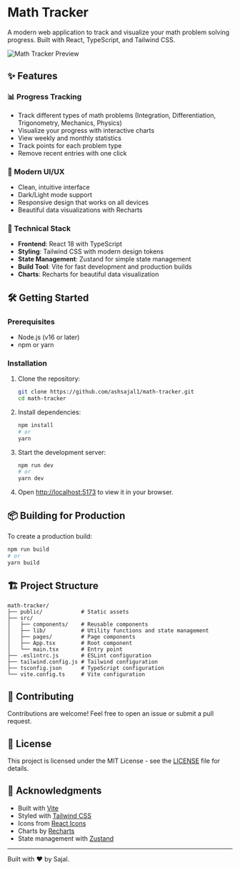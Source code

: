 # Math Tracker

A modern web application to track and visualize your math problem solving progress. Built with React, TypeScript, and Tailwind CSS.

![Math Tracker Preview](./public/preview.png)

## ✨ Features

### 📊 Progress Tracking
- Track different types of math problems (Integration, Differentiation, Trigonometry, Mechanics, Physics)
- Visualize your progress with interactive charts
- View weekly and monthly statistics
- Track points for each problem type
- Remove recent entries with one click

### 🎨 Modern UI/UX
- Clean, intuitive interface
- Dark/Light mode support
- Responsive design that works on all devices
- Beautiful data visualizations with Recharts

### 🚀 Technical Stack
- **Frontend**: React 18 with TypeScript
- **Styling**: Tailwind CSS with modern design tokens
- **State Management**: Zustand for simple state management
- **Build Tool**: Vite for fast development and production builds
- **Charts**: Recharts for beautiful data visualization

## 🛠️ Getting Started

### Prerequisites
- Node.js (v16 or later)
- npm or yarn

### Installation

1. Clone the repository:
   ```bash
   git clone https://github.com/ashsajal1/math-tracker.git
   cd math-tracker
   ```

2. Install dependencies:
   ```bash
   npm install
   # or
   yarn
   ```

3. Start the development server:
   ```bash
   npm run dev
   # or
   yarn dev
   ```

4. Open [http://localhost:5173](http://localhost:5173) to view it in your browser.

## 📦 Building for Production

To create a production build:

```bash
npm run build
# or
yarn build
```

## 🏗️ Project Structure

```
math-tracker/
├── public/            # Static assets
├── src/
│   ├── components/    # Reusable components
│   ├── lib/           # Utility functions and state management
│   ├── pages/         # Page components
│   ├── App.tsx        # Root component
│   └── main.tsx       # Entry point
├── .eslintrc.js       # ESLint configuration
├── tailwind.config.js # Tailwind configuration
├── tsconfig.json      # TypeScript configuration
└── vite.config.ts     # Vite configuration
```

## 🤝 Contributing

Contributions are welcome! Feel free to open an issue or submit a pull request.

## 📄 License

This project is licensed under the MIT License - see the [LICENSE](LICENSE) file for details.

## 🙏 Acknowledgments

- Built with [Vite](https://vitejs.dev/)
- Styled with [Tailwind CSS](https://tailwindcss.com/)
- Icons from [React Icons](https://react-icons.github.io/react-icons/)
- Charts by [Recharts](https://recharts.org/)
- State management with [Zustand](https://github.com/pmndrs/zustand)

---

Built with ❤️ by Sajal.

